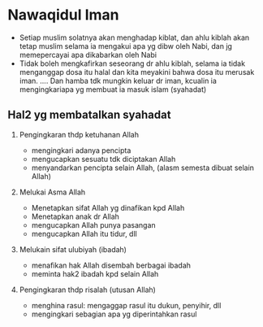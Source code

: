 # Nawaqidul Iman

- Setiap muslim solatnya akan menghadap kiblat, dan ahlu kiblah akan tetap muslim selama ia mengakui apa yg dibw oleh Nabi, dan jg memepercayai apa dikabarkan oleh Nabi 
- Tidak boleh mengkafirkan seseorang dr ahlu kiblah, selama ia tidak menganggap dosa itu halal dan kita meyakini bahwa dosa itu merusak iman. .... Dan hamba tdk mungkin keluar dr iman, kcualin ia mengingkariapa yg membuat ia masuk islam (syahadat)

## Hal2 yg membatalkan syahadat

1. Pengingkaran thdp ketuhanan Allah
	- mengingkari adanya pencipta
	- mengucapkan sesuatu tdk diciptakan Allah
	- menyandarkan pencipta selain Allah, (alasm semesta dibuat selain Allah)

2. Melukai Asma Allah
	- Menetapkan sifat Allah yg dinafikan kpd Allah
	- Menetapkan anak dr Allah
	- mengucapkan Allah punya pasangan
	- mengucapkan Allah itu tidur, dll

3. Melukain sifat ulubiyah (ibadah)
	- menafikan hak Allah disembah berbagai ibadah
	- meminta hak2 ibadah kpd selain Allah

4. Pengingkaran thdp risalah (utusan Allah)
	- menghina rasul: mengaggap rasul itu dukun, penyihir, dll
	- mengingkari sebagian apa yg diperintahkan rasul
